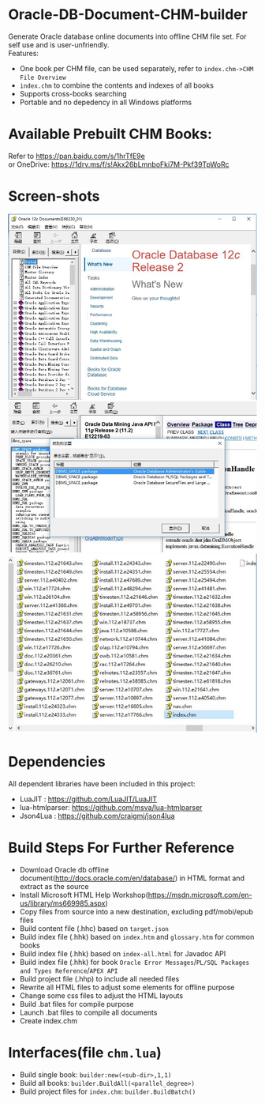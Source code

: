 # Oracle-DB-Document-CHM-builder
Generate Oracle database online documents into offline CHM file set. For self use and is user-unfriendly. 
<br/>Features:
* One book per CHM file, can be used separately, refer to `index.chm->CHM File Overview`
* `index.chm` to combine the contents and indexes of all books
* Supports cross-books searching
* Portable and no depedency in all Windows platforms

# Available Prebuilt CHM Books:
Refer to https://pan.baidu.com/s/1hrTfE9e <br/> or OneDrive: https://1drv.ms/f/s!Akx26bLmnboFki7M-Pkf39TpWoRc


# Screen-shots
![startup](img/default.jpg)<br/>
![search](img/index.jpg)<br/>
![files](img/filelist.jpg)<br/>

# Dependencies
All dependent libraries have been included in this project:
* LuaJIT        : https://github.com/LuaJIT/LuaJIT
* lua-htmlparser: https://github.com/msva/lua-htmlparser
* Json4Lua      : https://github.com/craigmj/json4lua

# Build Steps For Further Reference
* Download Oracle db offline document(http://docs.oracle.com/en/database/) in HTML format and extract as the source
* Install Microsoft HTML Help Workshop(https://msdn.microsoft.com/en-us/library/ms669985.aspx)
* Copy files from source into a new destination, excluding pdf/mobi/epub files
* Build content file (.hhc) based on `target.json`
* Build index file (.hhk) based on `index.htm` and `glossary.htm` for common books
* Build index file (.hhk) based on  `index-all.html` for Javadoc API
* Build index file (.hhk) for book `Oracle Error Messages`/`PL/SQL Packages and Types Reference`/`APEX API`
* Build project file (.hhp) to include all needed files
* Rewrite all HTML files to adjust some elements for offline purpose
* Change some css files to adjust the HTML layouts
* Build .bat files for compile purpose
* Launch .bat files to compile all documents
* Create index.chm 

# Interfaces(file `chm.lua`)
* Build single book: `builder:new(<sub-dir>,1,1)`
* Build all books:   `builder.BuildAll(<parallel_degree>)`
* Build project files for `index.chm`: `builder.BuildBatch()`